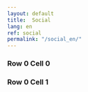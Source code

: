 ```yaml
---
layout: default
title:  Social
lang: en
ref: social
permalink: "/social_en/"
---
```

<div class="container-fluid">
  <div class="service-table">
    <div class="table-row">
        <div class="service-table-cell">
          <h3>Row 0 Cell 0</h3>
        </div>
        <div class="service-table-cell">
          <h3>Row 0 Cell 1</h3>
        </div>
    </div>
  </div>
</div>
